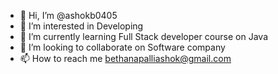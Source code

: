 - 👋 Hi, I’m @ashokb0405
- 👀 I’m interested in Developing
- 🌱 I’m currently learning Full Stack developer course on Java
- 💞️ I’m looking to collaborate on Software company
- 📫 How to reach me bethanapalliashok@gmail.com



